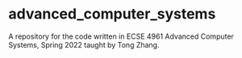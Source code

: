 # advanced_computer_systems
A repository for the code written in ECSE 4961 Advanced Computer Systems, Spring 2022 taught by Tong Zhang.
